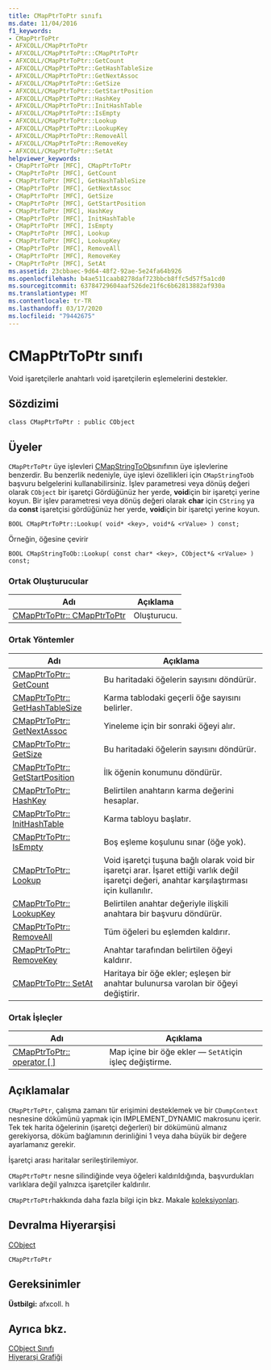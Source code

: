 ```yaml
---
title: CMapPtrToPtr sınıfı
ms.date: 11/04/2016
f1_keywords:
- CMapPtrToPtr
- AFXCOLL/CMapPtrToPtr
- AFXCOLL/CMapPtrToPtr::CMapPtrToPtr
- AFXCOLL/CMapPtrToPtr::GetCount
- AFXCOLL/CMapPtrToPtr::GetHashTableSize
- AFXCOLL/CMapPtrToPtr::GetNextAssoc
- AFXCOLL/CMapPtrToPtr::GetSize
- AFXCOLL/CMapPtrToPtr::GetStartPosition
- AFXCOLL/CMapPtrToPtr::HashKey
- AFXCOLL/CMapPtrToPtr::InitHashTable
- AFXCOLL/CMapPtrToPtr::IsEmpty
- AFXCOLL/CMapPtrToPtr::Lookup
- AFXCOLL/CMapPtrToPtr::LookupKey
- AFXCOLL/CMapPtrToPtr::RemoveAll
- AFXCOLL/CMapPtrToPtr::RemoveKey
- AFXCOLL/CMapPtrToPtr::SetAt
helpviewer_keywords:
- CMapPtrToPtr [MFC], CMapPtrToPtr
- CMapPtrToPtr [MFC], GetCount
- CMapPtrToPtr [MFC], GetHashTableSize
- CMapPtrToPtr [MFC], GetNextAssoc
- CMapPtrToPtr [MFC], GetSize
- CMapPtrToPtr [MFC], GetStartPosition
- CMapPtrToPtr [MFC], HashKey
- CMapPtrToPtr [MFC], InitHashTable
- CMapPtrToPtr [MFC], IsEmpty
- CMapPtrToPtr [MFC], Lookup
- CMapPtrToPtr [MFC], LookupKey
- CMapPtrToPtr [MFC], RemoveAll
- CMapPtrToPtr [MFC], RemoveKey
- CMapPtrToPtr [MFC], SetAt
ms.assetid: 23cbbaec-9d64-48f2-92ae-5e24fa64b926
ms.openlocfilehash: b4ae511caab8278daf723bbcb8ffc5d57f5a1cd0
ms.sourcegitcommit: 63784729604aaf526de21f6c6b62813882af930a
ms.translationtype: MT
ms.contentlocale: tr-TR
ms.lasthandoff: 03/17/2020
ms.locfileid: "79442675"
---
```

# <a name="cmapptrtoptr-class"></a>CMapPtrToPtr sınıfı

Void işaretçilerle anahtarlı void işaretçilerin eşlemelerini destekler.

## <a name="syntax"></a>Sözdizimi

```
class CMapPtrToPtr : public CObject
```

## <a name="members"></a>Üyeler

`CMapPtrToPtr` üye işlevleri [CMapStringToOb](../../mfc/reference/cmapstringtoob-class.md)sınıfının üye işlevlerine benzerdir. Bu benzerlik nedeniyle, üye işlevi özellikleri için `CMapStringToOb` başvuru belgelerini kullanabilirsiniz. İşlev parametresi veya dönüş değeri olarak `CObject` bir işaretçi Gördüğünüz her yerde, **void**için bir işaretçi yerine koyun. Bir işlev parametresi veya dönüş değeri olarak **char** için `CString` ya da **const** işaretçisi gördüğünüz her yerde, **void**için bir işaretçi yerine koyun.

`BOOL CMapPtrToPtr::Lookup( void* <key>, void*& <rValue> ) const;`

Örneğin, öğesine çevirir

`BOOL CMapStringToOb::Lookup( const char* <key>, CObject*& <rValue> ) const;`

### <a name="public-constructors"></a>Ortak Oluşturucular

|Adı|Açıklama|
|----------|-----------------|
|[CMapPtrToPtr:: CMapPtrToPtr](../../mfc/reference/cmapstringtoob-class.md#cmapstringtoob)|Oluşturucu.|

### <a name="public-methods"></a>Ortak Yöntemler

|Adı|Açıklama|
|----------|-----------------|
|[CMapPtrToPtr:: GetCount](../../mfc/reference/cmapstringtoob-class.md#getcount)|Bu haritadaki öğelerin sayısını döndürür.|
|[CMapPtrToPtr:: GetHashTableSize](../../mfc/reference/cmapstringtoob-class.md#gethashtablesize)|Karma tablodaki geçerli öğe sayısını belirler.|
|[CMapPtrToPtr:: GetNextAssoc](../../mfc/reference/cmapstringtoob-class.md#getnextassoc)|Yineleme için bir sonraki öğeyi alır.|
|[CMapPtrToPtr:: GetSize](../../mfc/reference/cmapstringtoob-class.md#getsize)|Bu haritadaki öğelerin sayısını döndürür.|
|[CMapPtrToPtr:: GetStartPosition](../../mfc/reference/cmapstringtoob-class.md#getstartposition)|İlk öğenin konumunu döndürür.|
|[CMapPtrToPtr:: HashKey](../../mfc/reference/cmapstringtoob-class.md#hashkey)|Belirtilen anahtarın karma değerini hesaplar.|
|[CMapPtrToPtr:: InitHashTable](../../mfc/reference/cmapstringtoob-class.md#inithashtable)|Karma tabloyu başlatır.|
|[CMapPtrToPtr:: IsEmpty](../../mfc/reference/cmapstringtoob-class.md#isempty)|Boş eşleme koşulunu sınar (öğe yok).|
|[CMapPtrToPtr:: Lookup](../../mfc/reference/cmapstringtoob-class.md#lookup)|Void işaretçi tuşuna bağlı olarak void bir işaretçi arar. İşaret ettiği varlık değil işaretçi değeri, anahtar karşılaştırması için kullanılır.|
|[CMapPtrToPtr:: LookupKey](../../mfc/reference/cmapstringtoob-class.md#lookupkey)|Belirtilen anahtar değeriyle ilişkili anahtara bir başvuru döndürür.|
|[CMapPtrToPtr:: RemoveAll](../../mfc/reference/cmapstringtoob-class.md#removeall)|Tüm öğeleri bu eşlemden kaldırır.|
|[CMapPtrToPtr:: RemoveKey](../../mfc/reference/cmapstringtoob-class.md#removekey)|Anahtar tarafından belirtilen öğeyi kaldırır.|
|[CMapPtrToPtr:: SetAt](../../mfc/reference/cmapstringtoob-class.md#setat)|Haritaya bir öğe ekler; eşleşen bir anahtar bulunursa varolan bir öğeyi değiştirir.|

### <a name="public-operators"></a>Ortak İşleçler

|Adı|Açıklama|
|----------|-----------------|
|[CMapPtrToPtr:: operator \[ \]](../../mfc/reference/cmapstringtoob-class.md#operator_at)|Map içine bir öğe ekler — `SetAt`için işleç değiştirme.|

## <a name="remarks"></a>Açıklamalar

`CMapPtrToPtr`, çalışma zamanı tür erişimini desteklemek ve bir `CDumpContext` nesnesine dökümünü yapmak için IMPLEMENT_DYNAMIC makrosunu içerir. Tek tek harita öğelerinin (işaretçi değerleri) bir dökümünü almanız gerekiyorsa, döküm bağlamının derinliğini 1 veya daha büyük bir değere ayarlamanız gerekir.

İşaretçi arası haritalar serileştirilemiyor.

`CMapPtrToPtr` nesne silindiğinde veya öğeleri kaldırıldığında, başvurdukları varlıklara değil yalnızca işaretçiler kaldırılır.

`CMapPtrToPtr`hakkında daha fazla bilgi için bkz. Makale [koleksiyonları](../../mfc/collections.md).

## <a name="inheritance-hierarchy"></a>Devralma Hiyerarşisi

[CObject](../../mfc/reference/cobject-class.md)

`CMapPtrToPtr`

## <a name="requirements"></a>Gereksinimler

**Üstbilgi:** afxcoll. h

## <a name="see-also"></a>Ayrıca bkz.

[CObject Sınıfı](../../mfc/reference/cobject-class.md)<br/>
[Hiyerarşi Grafiği](../../mfc/hierarchy-chart.md)
